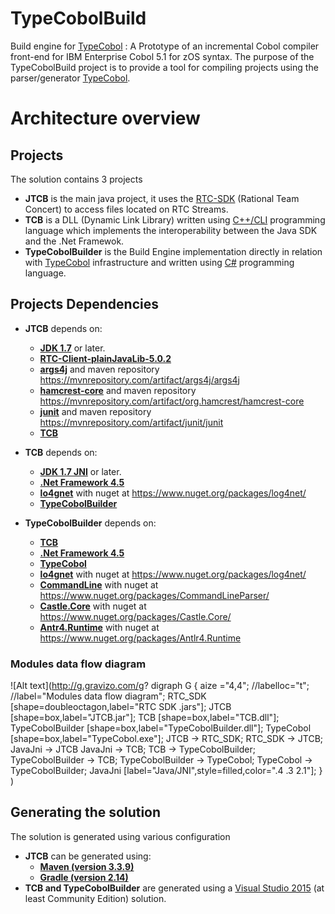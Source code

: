 # TypeCobolBuild

Build engine for [TypeCobol](https://github.com/TypeCobolTeam/TypeCobol) : A Prototype of an incremental Cobol compiler front-end for IBM Enterprise Cobol 5.1 for zOS syntax.
The purpose of the TypeCobolBuild project is to provide a tool for compiling projects using the parser/generator [TypeCobol](https://github.com/TypeCobolTeam/TypeCobol). 


# Architecture overview

## Projects

The solution contains 3 projects
- **JTCB** is the main java project, it uses the [RTC-SDK](https://jazz.net/downloads/rational-team-concert/releases/5.0.2) (Rational Team Concert) to access files located on RTC Streams.
- **TCB** is a DLL (Dynamic Link Library) written using [C++/CLI](https://en.wikipedia.org/wiki/C%2B%2B/CLI) programming language which implements the interoperability between the Java SDK and the .Net Framewok.
- **TypeCobolBuilder** is the Build Engine implementation directly in relation with [TypeCobol](https://github.com/TypeCobolTeam/TypeCobol) infrastructure and written using [C#](https://fr.wikipedia.org/wiki/C_sharp) programming language.

## Projects Dependencies
- **JTCB** depends on:
	- [**JDK 1.7**](http://www.oracle.com/technetwork/java/javase/overview/index.html) or later.
	- [**RTC-Client-plainJavaLib-5.0.2**](https://jazz.net/downloads/rational-team-concert/releases/5.0.2?p=allDownloads)
	- [**args4j**](http://args4j.kohsuke.org/) and maven repository https://mvnrepository.com/artifact/args4j/args4j
	- [**hamcrest-core**](http://hamcrest.org/JavaHamcrest/) and maven repository https://mvnrepository.com/artifact/org.hamcrest/hamcrest-core
	- [**junit**](http://junit.org/junit4/) and maven repository https://mvnrepository.com/artifact/junit/junit
	- [**TCB**](https://github.com/TypeCobolTeam/TypeCobolBuild)

- **TCB** depends on:
	- [**JDK 1.7 JNI**](http://www.oracle.com/technetwork/java/javase/overview/index.html) or later.
	- [**.Net Framework 4.5**](https://msdn.microsoft.com/fr-fr/library/5a4x27ek%28v=vs.110%29.aspx)
	- [**lo4gnet**](https://logging.apache.org/log4net/) with nuget at https://www.nuget.org/packages/log4net/
	- [**TypeCobolBuilder**](https://github.com/TypeCobolTeam/TypeCobolBuild)

- **TypeCobolBuilder** depends on:
	- [**TCB**](https://github.com/TypeCobolTeam/TypeCobolBuild)
	- [**.Net Framework 4.5**](https://msdn.microsoft.com/fr-fr/library/5a4x27ek%28v=vs.110%29.aspx)
	- [**TypeCobol**](https://github.com/TypeCobolTeam/TypeCobol)
	- [**lo4gnet**](https://logging.apache.org/log4net/) with nuget at https://www.nuget.org/packages/log4net/
	- [**CommandLine**](https://github.com/gsscoder/commandline) with nuget at https://www.nuget.org/packages/CommandLineParser/
	- [**Castle.Core**](http://www.castleproject.org/) with nuget at https://www.nuget.org/packages/Castle.Core/
	- [**Antr4.Runtime**](https://github.com/sharwell/antlr4cs) with nuget at https://www.nuget.org/packages/Antlr4.Runtime
	
### Modules data flow diagram
![Alt text](http://g.gravizo.com/g?
  digraph G {
    aize ="4,4";
    //labelloc="t";
    //label="Modules data flow diagram";
    RTC_SDK [shape=doubleoctagon,label="RTC SDK .jars"];
    JTCB [shape=box,label="JTCB.jar"];
    TCB [shape=box,label="TCB.dll"];
    TypeCobolBuilder [shape=box,label="TypeCobolBuilder.dll"];
    TypeCobol [shape=box,label="TypeCobol.exe"];
	JTCB -> RTC_SDK;
	RTC_SDK -> JTCB;
    JavaJni -> JTCB
    JavaJni -> TCB;
    TCB -> TypeCobolBuilder;
	TypeCobolBuilder -> TCB;
    TypeCobolBuilder -> TypeCobol;
	TypeCobol -> TypeCobolBuilder;
    JavaJni [label="Java/JNI",style=filled,color=".4 .3 2.1"];
  }
)

## Generating the solution

The solution is generated using various configuration
- **JTCB** can be generated using:
	- [**Maven (version 3.3.9)**](https://maven.apache.org/)
	- [**Gradle (version 2.14)**](https://gradle.org/)
- **TCB and TypeCobolBuilder** are generated using a [Visual Studio 2015](https://www.visualstudio.com/fr-fr/products/visual-studio-community-vs.aspx) (at least Community Edition) solution.

